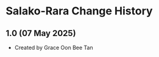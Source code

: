 Salako-Rara Change History
====================

1.0 (07 May 2025)
----------------
* Created by Grace Oon Bee Tan
